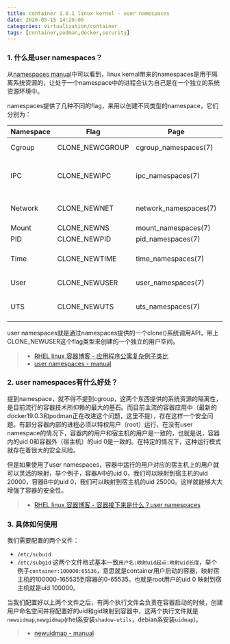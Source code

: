 ```yaml
---
title: container 1.0.1 linux kernel - user namespaces
date: 2020-05-15 14:29:00
categories: virtualization/container
tags: [container,podman,docker,security]
---
```


### 1. 什么是user namespaces？
从[namespaces manual](http://man7.org/linux/man-pages/man7/namespaces.7.html)中可以看到，linux kernal带来的namespaces是用于隔离系统资源的，让处于一个namespace中的进程会认为自己是在一个独立的系统资源环境中。

namespaces提供了几种不同的flag，来用以创建不同类型的namespace，它们分别为：

Namespace | Flag              | Page                  | Isolates
--------- | ----------------- | --------------------- | ---------
Cgroup    | CLONE_NEWCGROUP   | cgroup_namespaces(7)  | Cgroup root directory
IPC       | CLONE_NEWIPC      | ipc_namespaces(7)     | System V IPC,POSIX message queues
Network   | CLONE_NEWNET      | network_namespaces(7) | Network devices,stacks, ports, etc.
Mount     | CLONE_NEWNS       | mount_namespaces(7)   | Mount points
PID       | CLONE_NEWPID      | pid_namespaces(7)     | Process IDs
Time      | CLONE_NEWTIME     | time_namespaces(7)    | Boot and monotonic clocks
User      | CLONE_NEWUSER     | user_namespaces(7)    | User and group IDs
UTS       | CLONE_NEWUTS      | uts_namespaces(7)     | Hostname and NIS domain name

user namespaces就是通过namespaces提供的一个clone()系统调用API，带上CLONE_NEWUSER这个flag类型来创建的一个独立的用户空间。

> - [RHEL linux 容器博客 - 应用程序公寓复杂例子类比](https://www.redhat.com/en/blog/application-apartment-complex-red-hat-enterprise-linux-linux-containers)
> - [user namespaces - manual](http://man7.org/linux/man-pages/man7/user_namespaces.7.html)

### 2. user namespaces有什么好处？
提到namespace，就不得不提到cgroup，这两个东西提供的系统资源的隔离性，是目前流行的容器技术所仰赖的最大的基石。而目前主流的容器应用中（最新的docker19.0.3和podman正在改进这个问题，这里不提），存在这样一个安全问题。有部分容器内部的进程必须以特权用户（root）运行，在没有user namespace的情况下，容器内的用户和宿主机的用户是一致的，也就是说，容器内的uid 0和容器外（宿主机）的uid 0是一致的。在特定的情况下，这种运行模式就存在着很大的安全风险。

但是如果使用了user namespaces，容器中运行的用户对应的宿主机上的用户就可以灵活的映射，举个例子，容器A中的uid 0，我们可以映射到宿主机的uid 20000，容器B中的uid 0，我们可以映射到宿主机的uid 25000。这样就能够大大增强了容器的安全性。

> - [RHEL linux 容器博客 - 容器接下来是什么？user namespaces](https://www.redhat.com/en/blog/whats-next-containers-user-namespaces)

### 3. 具体如何使用
我们需要配置的两个文件：
- `/etc/subuid`
- `/etc/subgid`
这两个文件格式基本一致`用户名:映射uid起点:映射uid长度`，举个例子`container:100000:65536`，意思就是container用户启动的容器，映射宿主机的100000-165535到容器的0-65535。也就是root用户的uid 0 映射到宿主机就是uid 100000。

当我们配置好以上两个文件之后，有两个执行文件会负责在容器启动的时候，创建用户命名空间并将配置好的uid和gid映射到容器中，这两个执行文件就是`newuidmap`,`newgidmap`(rhel系安装`shadow-utils`，debian系安装`uidmap`)。

> - [newuidmap - manual](http://man7.org/linux/man-pages/man1/newuidmap.1.html)